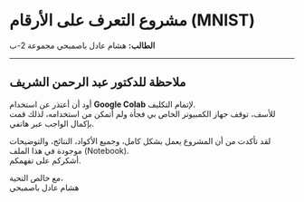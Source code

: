 # مشروع التعرف على الأرقام (MNIST)

**الطالب:** هشام عادل باصمبحي   مجموعة 2-ب

---

## ملاحظة للدكتور عبد الرحمن الشريف 
 

أود أن أعتذر عن استخدام **Google Colab** لإتمام التكليف.  
للأسف، توقف جهاز الكمبيوتر الخاص بي فجأة ولم أتمكن من استخدامه، لذلك قمت بإكمال الواجب عبر هاتفي.  

لقد تأكدت من أن المشروع يعمل بشكل كامل، وجميع الأكواد، النتائج، والتوضيحات موجودة في هذا الملف (Notebook).  
أشكركم على تفهمكم.  

مع خالص التحية،  
هشام عادل باصمبحي 